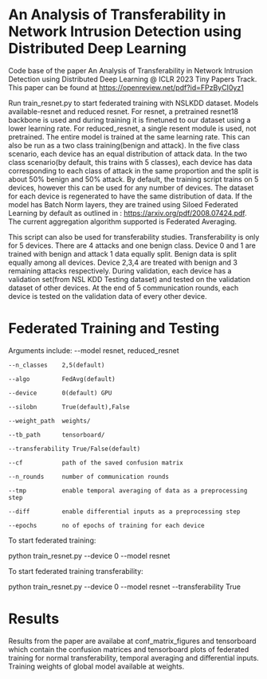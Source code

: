 # An Analysis of Transferability in Network Intrusion Detection using Distributed Deep Learning
Code base of the paper An Analysis of Transferability in Network Intrusion Detection using Distributed Deep Learning @ ICLR 2023 Tiny Papers Track. This paper can be found at https://openreview.net/pdf?id=FPzByCI0yz1

Run train_resnet.py to start federated training with NSLKDD dataset. Models available-resnet and reduced resnet. For resnet, a pretrained resnet18 backbone is used and during training it is finetuned to our dataset using a lower learning rate. For reduced_resnet, a single resent module is used, not pretrained. The entire model is trained at the same learning rate. This can also be run as a two class training(benign and attack). In the five class scenario, each device has an equal distribution of attack data. In the two class scenario(by default, this trains with 5 classes), each device has data corresponding to each class of attack in the same proportion and the split is about 50% benign and 50% attack. By default, the training script trains on 5 devices, however this can be used for any number of devices. The dataset for each device is regenerated to have the same distribution of data. If the model has Batch Norm layers, they are trained using Siloed Federated Learning by default as outlined in : https://arxiv.org/pdf/2008.07424.pdf. The current aggregation algorithm supported is Federated Averaging.

This script can also be used for transferability studies. Transferability is only for 5 devices. There are 4 attacks and one benign class. Device 0 and 1 are trained with benign and attack 1 data equally split. Benign data is split equally among all devices. Device 2,3,4 are treated with benign and 3 remaining attacks respectively. During validation, each device has a validation set(from NSL KDD Testing dataset) and tested on the validation dataset of other devices. At the end of 5 communication rounds, each device is tested on the validation data of every other device.  

# Federated Training and Testing

Arguments include:
    --model        resnet, reduced_resnet
    
    --n_classes    2,5(default)
    
    --algo         FedAvg(default)
    
    --device       0(default) GPU
    
    --silobn       True(default),False
    
    --weight_path  weights/
    
    --tb_path      tensorboard/
    
    --transferability True/False(default)
    
    --cf           path of the saved confusion matrix
    
    --n_rounds     number of communication rounds
    
    --tmp          enable temporal averaging of data as a preprocessing step
    
    --diff         enable differential inputs as a preprocessing step
    
    --epochs       no of epochs of training for each device
    
To start federated training:

python train_resnet.py --device 0 --model resnet

To start federated training transferability:

python train_resnet.py --device 0 --model resnet --transferability True 

# Results

Results from the paper are availabe at conf_matrix_figures and tensorboard which contain the confusion matrices and tensorboard plots of federated training for normal transferability, temporal averaging and differential inputs. Training weights of global model available at weights.
